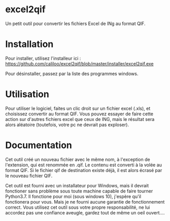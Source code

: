 # excel2qif
Un petit outil pour convertir les fichiers Excel de INg au format QIF.


# Installation
Pour installer, utilisez l'installeur ici :
https://github.com/caliloo/excel2qif/blob/master/installer/excel2qif.exe

Pour désinstaller, passez par la liste des programmes windows.

# Utilisation
Pour utiliser le logiciel, faites un clic droit sur un fichier excel (.xls), et choisissez convertir au format QIF.
Vous pouvez essayer de faire cette action sur d'autres fichiers excel que ceux de ING, mais le résultat sera alors aléatoire (toutefois, votre pc ne devrait pas exploser).

# Documentation
Cet outil créé un nouveau fichier avec le même nom, à l'exception de l'extension, qui est renommée en .qif. Le contenu est converti à la volée au format QIF. Si le fichier qif de destination existe déjà, il est alors écrasé par le nouveau fichier QIF.

Cet outil est fourni avec un installateur pour Windows, mais il devrait fonctioner sans problème sous toute machine capable de faire tourner Python3.7. Il fonctione pour moi (sous windows 10), j'espère qu'il fonctionera pour vous. Mais je ne fourni aucune garantie de fonctionnement correct. Vous utilisez cet outil sous votre propre responsabilité, ne lui accordez pas une confiance aveugle, gardez tout de même un oeil ouvert....

